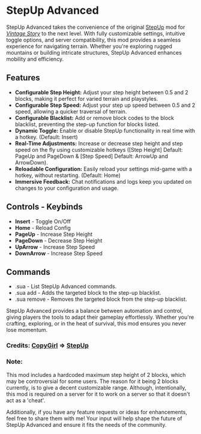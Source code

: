 # StepUp Advanced

StepUp Advanced takes the convenience of the original [StepUp][SU] mod for [*Vintage Story*][VS] to the next level. With fully customizable settings, intuitive toggle options, and server compatibility, this mod provides a seamless experience for navigating terrain. Whether you're exploring rugged mountains or building intricate structures, StepUp Advanced enhances mobility and efficiency.

[SU]: https://mods.vintagestory.at/stepup
[VS]: https://www.vintagestory.at/

## Features
- **Configurable Step Height:** Adjust your step height between 0.5 and 2 blocks, making it perfect for varied terrain and playstyles.
- **Configurable Step Speed:** Adjust your step up speed between 0.5 and 2 speed, allowing a quicker traversal of terrain.
- **Configurable Blacklist:** Add or remove block codes to the block blacklist, preventing the step-up function for blocks listed.
- **Dynamic Toggle:** Enable or disable StepUp functionality in real time with a hotkey. (Default: Insert)
- **Real-Time Adjustments:** Increase or decrease step height and step speed on the fly using customizable hotkeys ([Step Height] Default: PageUp and PageDown & [Step Speed] Default: ArrowUp and ArrowDown).
- **Reloadable Configuration:** Easily reload your settings mid-game with a hotkey, without restarting. (Default: Home)
- **Immersive Feedback:** Chat notifications and logs keep you updated on changes to your configuration and usage.

## Controls - Keybinds
- **Insert** - Toggle On/Off
- **Home** - Reload Config
- **PageUp** - Increase Step Height
- **PageDown** - Decrease Step Height
- **UpArrow** - Increase Step Speed
- **DownArrow** - Increase Step Speed

## Commands
- .sua - List StepUp Advanced commands.
- .sua add - Adds the targeted block to the step-up blacklist.
- .sua remove - Removes the targeted block from the step-up blacklist.

StepUp Advanced provides a balance between automation and control, giving players the tools to adapt their gameplay effortlessly. Whether you're crafting, exploring, or in the heat of survival, this mod ensures you never lose momentum.

### Credits: [CopyGirl][CG] => [StepUp][SU]
[CG]: https://mods.vintagestory.at/list/mod?sortby=lastreleased&sortdir=desc&text=&side=&userid=41&mv=
### Note:
This mod includes a hardcoded maximum step height of 2 blocks, which may be controversial for some users. The reason for it being 2 blocks currently, is to give a decent customizable range. Although, intentionally, this mod is required on a server for it to work on a server so that it doesn't act as a 'cheat'.

Additionally, if you have any feature requests or ideas for enhancements, feel free to share them with me! Your input will help shape the future of StepUp Advanced and ensure it fits the needs of the community.
